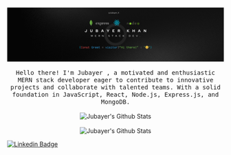 ![Header image](https://raw.githubusercontent.com/Jubayer-K/Jubayer-K/master/Assets/banner.png)



<p align="center">
  <samp>
Hello there! I'm Jubayer , a motivated and enthusiastic MERN stack developer eager to contribute to innovative projects and collaborate with talented teams. With a solid foundation in JavaScript, React, Node.js, Express.js, and MongoDB.
  </samp>
  <br/>
  <br/>
  <img src="https://github-readme-stats.vercel.app/api?username=Jubayer-K&show_icons=true](https://github-readme-stats.vercel.app/api?username=Jubayer-K&show_icons=true&title_color=fff&icon_color=79ff97&text_color=9f9f9f&bg_color=151515&count_private=true)" alt="Jubayer's Github Stats"></img>
  <br/>
  <br/>
  <img src="https://github-readme-stats.vercel.app/api/top-langs/?username=Jubayer-K&layout=donut&title_color=fff&icon_color=79ff97&text_color=9f9f9f&bg_color=151515" alt="Jubayer's Github Stats"></img>
</p>

[![Linkedin Badge](https://img.shields.io/badge/-LinkedIn-blue?style=flat-square&logo=Linkedin&logoColor=white&link=https://www.linkedin.com/in/jubayer-k/)](https://www.linkedin.com/in/jubayer-k/)

